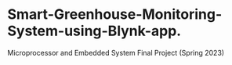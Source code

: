 # Smart-Greenhouse-Monitoring-System-using-Blynk-app.
Microprocessor and Embedded System Final Project (Spring 2023) 
